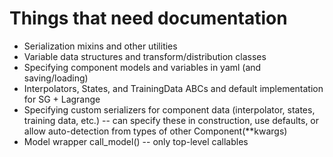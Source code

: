 # Things that need documentation

- Serialization mixins and other utilities
- Variable data structures and transform/distribution classes
- Specifying component models and variables in yaml (and saving/loading)
- Interpolators, States, and TrainingData ABCs and default implementation for SG + Lagrange
- Specifying custom serializers for component data (interpolator, states, training data, etc.) -- can specify these in construction, use defaults, or allow auto-detection from types of other Component(**kwargs)
- Model wrapper call_model() -- only top-level callables
